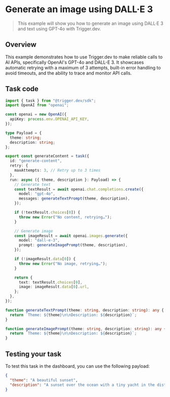 # Generate an image using DALL·E 3

> This example will show you how to generate an image using DALL·E 3 and text using GPT-4o with Trigger.dev.

## Overview

This example demonstrates how to use Trigger.dev to make reliable calls to AI APIs, specifically OpenAI's GPT-4o and DALL-E 3. It showcases automatic retrying with a maximum of 3 attempts, built-in error handling to avoid timeouts, and the ability to trace and monitor API calls.

## Task code

```ts trigger/generateContent.ts
import { task } from "@trigger.dev/sdk";
import OpenAI from "openai";

const openai = new OpenAI({
  apiKey: process.env.OPENAI_API_KEY,
});

type Payload = {
  theme: string;
  description: string;
};

export const generateContent = task({
  id: "generate-content",
  retry: {
    maxAttempts: 3, // Retry up to 3 times
  },
  run: async ({ theme, description }: Payload) => {
    // Generate text
    const textResult = await openai.chat.completions.create({
      model: "gpt-4o",
      messages: generateTextPrompt(theme, description),
    });

    if (!textResult.choices[0]) {
      throw new Error("No content, retrying…");
    }

    // Generate image
    const imageResult = await openai.images.generate({
      model: "dall-e-3",
      prompt: generateImagePrompt(theme, description),
    });

    if (!imageResult.data[0]) {
      throw new Error("No image, retrying…");
    }

    return {
      text: textResult.choices[0],
      image: imageResult.data[0].url,
    };
  },
});

function generateTextPrompt(theme: string, description: string): any {
  return `Theme: ${theme}\n\nDescription: ${description}`;
}

function generateImagePrompt(theme: string, description: string): any {
  return `Theme: ${theme}\n\nDescription: ${description}`;
}
```

## Testing your task

To test this task in the dashboard, you can use the following payload:

```json
{
  "theme": "A beautiful sunset",
  "description": "A sunset over the ocean with a tiny yacht in the distance."
}
```
